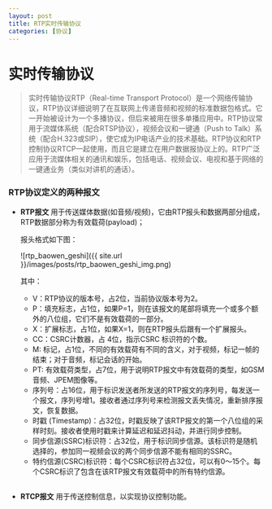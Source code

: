 ```yaml
---
layout: post
title: RTP实时传输协议
categories: [协议]
---
```


# 实时传输协议

> 实时传输协议RTP（Real-time Transport Protocol）是一个网络传输协议，RTP协议详细说明了在互联网上传递音频和视频的标准数据包格式。它一开始被设计为一个多播协议，但后来被用在很多单播应用中。RTP协议常用于流媒体系统（配合RTSP协议），视频会议和一键通（Push to Talk）系统（配合H.323或SIP），使它成为IP电话产业的技术基础。RTP协议和RTP控制协议RTCP一起使用，而且它是建立在用户数据报协议上的。RTP广泛应用于流媒体相关的通讯和娱乐，包括电话、视频会议、电视和基于网络的一键通业务（类似对讲机的通话）。

### RTP协议定义的两种报文

* **RTP报文** 用于传送媒体数据(如音频/视频)，它由RTP报头和数据两部分组成，RTP数据部分称为有效载荷(payload)；

	报头格式如下图：

	![rtp_baowen_geshi]({{ site.url }}/images/posts/rtp_baowen_geshi_img.png)

	其中：
	
	- V：RTP协议的版本号，占2位，当前协议版本号为2。
	- P：填充标志，占1位，如果P=1，则在该报文的尾部将填充一个或多个额外的八位组，它们不是有效载荷的一部分。
	- X：扩展标志，占1位，如果X=1，则在RTP报头后跟有一个扩展报头。
	- CC：CSRC计数器，占 4位，指示CSRC 标识符的个数。
	- M: 标记，占1位，不同的有效载荷有不同的含义，对于视频，标记一帧的结束；对于音频，标记会话的开始。
	- PT: 有效载荷类型，占7位，用于说明RTP报文中有效载荷的类型，如GSM音频、JPEM图像等。
	- 序列号：占16位，用于标识发送者所发送的RTP报文的序列号，每发送一个报文，序列号增1。接收者通过序列号来检测报文丢失情况，重新排序报文，恢复数据。
	- 时戳 (Timestamp)：占32位，时戳反映了该RTP报文的第一个八位组的采样时刻。接收者使用时戳来计算延迟和延迟抖动，并进行同步控制。
	- 同步信源(SSRC)标识符：占32位，用于标识同步信源。该标识符是随机选择的，参加同一视频会议的两个同步信源不能有相同的SSRC。
	- 特约信源(CSRC)标识符：每个CSRC标识符占32位，可以有0～15个。每个CSRC标识了包含在该RTP报文有效载荷中的所有特约信源。

##

* **RTCP报文** 用于传送控制信息，以实现协议控制功能。 